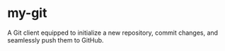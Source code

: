 # my-git
A Git client equipped to initialize a new repository, commit changes, and seamlessly push them to GitHub.
